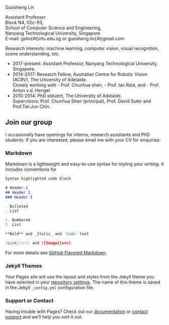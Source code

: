 

Guosheng Lin  

Assistant Professor  
Block N4, 02c-93,  
School of Computer Science and Engineering,  
Nanyang Technological University, Singapore.  
E-mail:   gslin{At}ntu.edu.sg   or   guosheng.lin{At}gmail.com  

Research interests: machine learning, computer vision, visual recognition, scene understanding, etc.  

- 2017-present: Assistant Professor, Nanyang Technological University, Singapore.  
- 2014-2017: Research Fellow, Australian Centre for Robotic Vision (ACRV), The University of Adelaide.  
Closely working with - Prof. Chunhua shen, - Prof. Ian Reid, and - Prof. Anton v.d. Hengel
- 2010-2014: PhD stduent, The University of Adelaide.  
Supervisors:  Prof. Chunhua Shen (principal), Prof. David Suter and Prof.Tat-Jun Chin.  



## Join our group

I occasionally have openings for interns, research assistants and PhD students. 
If you are interested, please email me with your CV for enquiries.

### Markdown

Markdown is a lightweight and easy-to-use syntax for styling your writing. It includes conventions for

```markdown
Syntax highlighted code block

# Header 1
## Header 2
### Header 3

- Bulleted
- List

1. Numbered
2. List

**Bold** and _Italic_ and `Code` text

[Link](url) and ![Image](src)
```

For more details see [GitHub Flavored Markdown](https://guides.github.com/features/mastering-markdown/).

### Jekyll Themes

Your Pages site will use the layout and styles from the Jekyll theme you have selected in your [repository settings](https://github.com/guosheng/guosheng.github.io/settings). The name of this theme is saved in the Jekyll `_config.yml` configuration file.

### Support or Contact

Having trouble with Pages? Check out our [documentation](https://help.github.com/categories/github-pages-basics/) or [contact support](https://github.com/contact) and we’ll help you sort it out.
